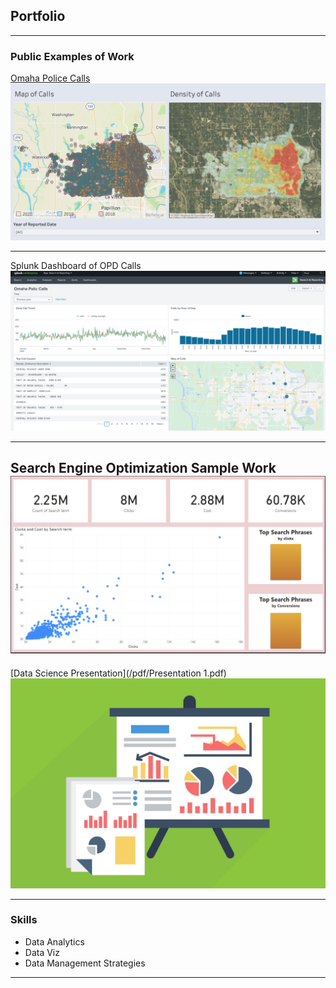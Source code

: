 <!-- Global site tag (gtag.js) - Google Analytics -->
<script async src="https://www.googletagmanager.com/gtag/js?id=G-HCMVJVK1T6"></script>
<script>
  window.dataLayer = window.dataLayer || [];
  function gtag(){dataLayer.push(arguments);}
  gtag('js', new Date());

  gtag('config', 'G-HCMVJVK1T6');
</script>

## Portfolio

---

### Public Examples of Work

[Omaha Police Calls](https://public.tableau.com/profile/cesar.ramos3711#!/vizhome/OmahaCrimeStats/CallMaps/)
<img src="images/tableau call map.png?raw=true"/>

---
Splunk Dashboard of OPD Calls
<img src="images/Splunk Call Dashboard.png?raw=true">

---
Search Engine Optimization Sample Work
<img src="images/SEO report.png?raw=true">
---
[Data Science Presentation](/pdf/Presentation 1.pdf)
<img src="images/presdata.jpg?raw=true"/>

---

### Skills

- Data Analytics
- Data Viz
- Data Management Strategies

---





